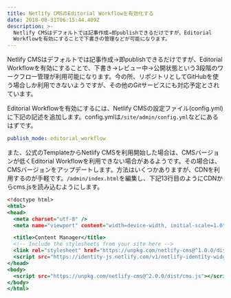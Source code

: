 ```yaml
---
title: Netlify CMSのEditorial Workflowを有効化する
date: 2018-08-31T06:15:44.409Z
description: >-
  Netlify CMSはデフォルトでは記事作成→即publishできるだけですが、Editorial
  Workflowを有効にすることで下書きの管理などが可能になります。
---
```

Netlify CMSはデフォルトでは記事作成→即publishできるだけですが、Editorial Workflowを有効にすることで、下書き→レビュー中→公開状態という3段階のワークフロー管理が利用可能になります。今の所、リポジトリとしてGitHubを使う場合しか利用できないようですが、その他のGitサービスにも対応予定とされています。

Editorial Workflowを有効にするには、Netlify CMSの設定ファイル(config.yml)に下記の記述を追加します。config.ymlは`/site/admin/config.yml`などにあるはずです。

```yaml:config.yml
publish_mode: editorial_workflow
```

また、公式のTemplateからNetlify CMSを利用開始した場合は、CMSバージョンが低くEditorial Workflowを利用できない場合があるようです。その場合は、CMSバージョンをアップデートします。方法はいくつかありますが、CDNを利用するのが手軽です。`/admin/index.html`を編集し、下記13行目のようにCDNからcms.jsを読み込むようにします。

```html:admin/index.html
<!doctype html>
<html>
<head>
  <meta charset="utf-8" />
  <meta name="viewport" content="width=device-width, initial-scale=1.0" />

  <title>Content Manager</title>
  <!-- Include the stylesheets from your site here -->
  <link rel="stylesheet" href="https://unpkg.com/netlify-cms@^1.0.0/dist/cms.css" />
  <script src="https://identity-js.netlify.com/v1/netlify-identity-widget.js"></script>
</head>
<body>
  <script src="https://unpkg.com/netlify-cms@^2.0.0/dist/cms.js"></script>
</body>
</html>
```





